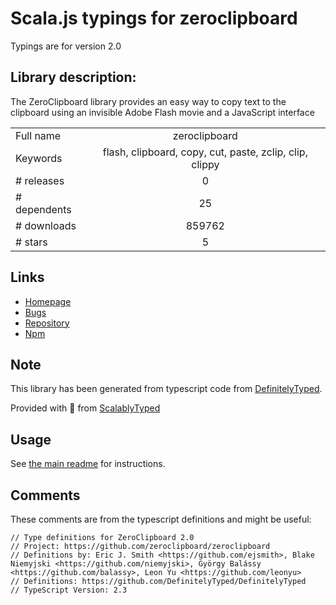 
# Scala.js typings for zeroclipboard

Typings are for version 2.0

## Library description:
The ZeroClipboard library provides an easy way to copy text to the clipboard using an invisible Adobe Flash movie and a JavaScript interface

|                    |                 |
| ------------------ | :-------------: |
| Full name          | zeroclipboard |
| Keywords           | flash, clipboard, copy, cut, paste, zclip, clip, clippy |
| # releases         | 0 |
| # dependents       | 25 |
| # downloads        | 859762 |
| # stars            | 5 |

## Links
- [Homepage](http://zeroclipboard.org/)
- [Bugs](https://github.com/zeroclipboard/zeroclipboard/issues)
- [Repository](https://github.com/zeroclipboard/zeroclipboard)
- [Npm](https://www.npmjs.com/package/zeroclipboard)
    


## Note
This library has been generated from typescript code from [DefinitelyTyped](https://definitelytyped.org).

Provided with :purple_heart: from [ScalablyTyped](https://github.com/oyvindberg/ScalablyTyped)

## Usage
See [the main readme](../../readme.md) for instructions.

## Comments

These comments are from the typescript definitions and might be useful:
```
// Type definitions for ZeroClipboard 2.0
// Project: https://github.com/zeroclipboard/zeroclipboard
// Definitions by: Eric J. Smith <https://github.com/ejsmith>, Blake Niemyjski <https://github.com/niemyjski>, György Balássy <https://github.com/balassy>, Leon Yu <https://github.com/leonyu>
// Definitions: https://github.com/DefinitelyTyped/DefinitelyTyped
// TypeScript Version: 2.3

```

